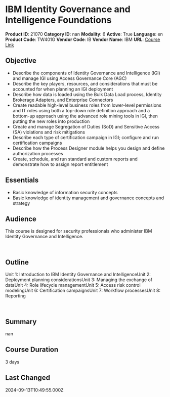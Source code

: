 # IBM Identity Governance and Intelligence Foundations

**Product ID**: 21070
**Category ID**: nan
**Modality**: 6
**Active**: True
**Language**: en
**Product Code**: TW401G
**Vendor Code**: IB
**Vendor Name**: IBM
**URL**: [Course Link](https://www.fastlaneus.com/course/ibm-tw401g)

## Objective
- Describe the components of Identity Governance and Intelligence (IGI) and manage IGI using Access Governance Core (AGC)
- Describe the key players, resources, and considerations that must be accounted for when planning an IGI deployment
- Describe how data is loaded using the Bulk Data Load process, Identity Brokerage Adapters, and Enterprise Connectors
- Create readable high-level business roles from lower-level permissions and IT roles using both a top-down role definition approach and a bottom-up approach using the advanced role mining tools in IGI, then putting the new roles into production
- Create and manage Segregation of Duties (SoD) and Sensitive Access (SA) violations and risk mitigations
- Describe each type of certification campaign in IGI; configure and run certification campaigns
- Describe how the Process Designer module helps you design and define authorization processes
- Create, schedule, and run standard and custom reports and demonstrate how to assign report entitlement

## Essentials
- Basic knowledge of information security concepts
- Basic knowledge of identity management and governance concepts and strategy
 

## Audience
This course is designed for security professionals who administer IBM Identity Governance and Intelligence.

 

## Outline
Unit 1: Introduction to IBM Identity Governance and IntelligenceUnit 2: Deployment planning considerationsUnit 3: Managing the exchange of dataUnit 4: Role lifecycle managementUnit 5: Access risk control modelingUnit 6: Certification campaignsUnit 7: Workflow processesUnit 8: Reporting

 

## Summary
nan

## Course Duration
3 days

## Last Changed
2024-09-13T10:49:55.000Z
